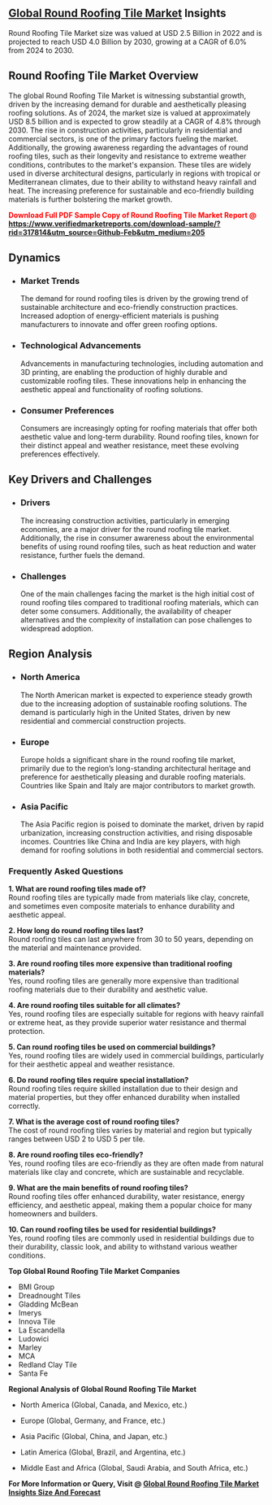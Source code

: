 <h2><a href="https://www.verifiedmarketreports.com/download-sample/?rid=317814&amp;utm_source=Github&amp;utm_medium=205" target="_blank">Global Round Roofing Tile Market</a> Insights</h2><p>Round Roofing Tile Market size was valued at USD 2.5 Billion in 2022 and is projected to reach USD 4.0 Billion by 2030, growing at a CAGR of 6.0% from 2024 to 2030.</p><p> <h2>Round Roofing Tile Market Overview</h2> <p>The global Round Roofing Tile Market is witnessing substantial growth, driven by the increasing demand for durable and aesthetically pleasing roofing solutions. As of 2024, the market size is valued at approximately USD 8.5 billion and is expected to grow steadily at a CAGR of 4.8% through 2030. The rise in construction activities, particularly in residential and commercial sectors, is one of the primary factors fueling the market. Additionally, the growing awareness regarding the advantages of round roofing tiles, such as their longevity and resistance to extreme weather conditions, contributes to the market's expansion. These tiles are widely used in diverse architectural designs, particularly in regions with tropical or Mediterranean climates, due to their ability to withstand heavy rainfall and heat. The increasing preference for sustainable and eco-friendly building materials is further bolstering the market growth.</p> <p><strong><p><span class=""><span style="color: #ff0000;"><strong>Download Full PDF Sample Copy of Round Roofing Tile Market Report</strong> @ </span><a href="https://www.verifiedmarketreports.com/download-sample/?rid=317814&amp;utm_source=Github-Feb&amp;utm_medium=205" target="_blank">https://www.verifiedmarketreports.com/download-sample/?rid=317814&amp;utm_source=Github-Feb&amp;utm_medium=205</a></span></p></strong></p> <h2>Dynamics</h2> <ul> <li><h3>Market Trends</h3> The demand for round roofing tiles is driven by the growing trend of sustainable architecture and eco-friendly construction practices. Increased adoption of energy-efficient materials is pushing manufacturers to innovate and offer green roofing options. </li> <li><h3>Technological Advancements</h3> Advancements in manufacturing technologies, including automation and 3D printing, are enabling the production of highly durable and customizable roofing tiles. These innovations help in enhancing the aesthetic appeal and functionality of roofing solutions. </li> <li><h3>Consumer Preferences</h3> Consumers are increasingly opting for roofing materials that offer both aesthetic value and long-term durability. Round roofing tiles, known for their distinct appeal and weather resistance, meet these evolving preferences effectively. </li> </ul> <h2>Key Drivers and Challenges</h2> <ul> <li><h3>Drivers</h3> The increasing construction activities, particularly in emerging economies, are a major driver for the round roofing tile market. Additionally, the rise in consumer awareness about the environmental benefits of using round roofing tiles, such as heat reduction and water resistance, further fuels the demand. </li> <li><h3>Challenges</h3> One of the main challenges facing the market is the high initial cost of round roofing tiles compared to traditional roofing materials, which can deter some consumers. Additionally, the availability of cheaper alternatives and the complexity of installation can pose challenges to widespread adoption. </li> </ul> <h2>Region Analysis</h2> <ul> <li><h3>North America</h3> The North American market is expected to experience steady growth due to the increasing adoption of sustainable roofing solutions. The demand is particularly high in the United States, driven by new residential and commercial construction projects. </li> <li><h3>Europe</h3> Europe holds a significant share in the round roofing tile market, primarily due to the region’s long-standing architectural heritage and preference for aesthetically pleasing and durable roofing materials. Countries like Spain and Italy are major contributors to market growth. </li> <li><h3>Asia Pacific</h3> The Asia Pacific region is poised to dominate the market, driven by rapid urbanization, increasing construction activities, and rising disposable incomes. Countries like China and India are key players, with high demand for roofing solutions in both residential and commercial sectors. </li> </ul> <h3>Frequently Asked Questions</h3> <p><strong>1. What are round roofing tiles made of?</strong><br>Round roofing tiles are typically made from materials like clay, concrete, and sometimes even composite materials to enhance durability and aesthetic appeal.</p> <p><strong>2. How long do round roofing tiles last?</strong><br>Round roofing tiles can last anywhere from 30 to 50 years, depending on the material and maintenance provided.</p> <p><strong>3. Are round roofing tiles more expensive than traditional roofing materials?</strong><br>Yes, round roofing tiles are generally more expensive than traditional roofing materials due to their durability and aesthetic value.</p> <p><strong>4. Are round roofing tiles suitable for all climates?</strong><br>Yes, round roofing tiles are especially suitable for regions with heavy rainfall or extreme heat, as they provide superior water resistance and thermal protection.</p> <p><strong>5. Can round roofing tiles be used on commercial buildings?</strong><br>Yes, round roofing tiles are widely used in commercial buildings, particularly for their aesthetic appeal and weather resistance.</p> <p><strong>6. Do round roofing tiles require special installation?</strong><br>Round roofing tiles require skilled installation due to their design and material properties, but they offer enhanced durability when installed correctly.</p> <p><strong>7. What is the average cost of round roofing tiles?</strong><br>The cost of round roofing tiles varies by material and region but typically ranges between USD 2 to USD 5 per tile.</p> <p><strong>8. Are round roofing tiles eco-friendly?</strong><br>Yes, round roofing tiles are eco-friendly as they are often made from natural materials like clay and concrete, which are sustainable and recyclable.</p> <p><strong>9. What are the main benefits of round roofing tiles?</strong><br>Round roofing tiles offer enhanced durability, water resistance, energy efficiency, and aesthetic appeal, making them a popular choice for many homeowners and builders.</p> <p><strong>10. Can round roofing tiles be used for residential buildings?</strong><br>Yes, round roofing tiles are commonly used in residential buildings due to their durability, classic look, and ability to withstand various weather conditions.</p> </p><p><strong>Top Global Round Roofing Tile Market Companies</strong></p><div data-test-id=""><p><li>BMI Group</li><li> Dreadnought Tiles</li><li> Gladding McBean</li><li> Imerys</li><li> Innova Tile</li><li> La Escandella</li><li> Ludowici</li><li> Marley</li><li> MCA</li><li> Redland Clay Tile</li><li> Santa Fe</li></p><div><strong>Regional Analysis of&nbsp;Global Round Roofing Tile Market</strong></div><ul><li dir="ltr"><p dir="ltr">North America&nbsp;(Global, Canada, and Mexico, etc.)</p></li><li dir="ltr"><p dir="ltr">Europe (Global, Germany, and France, etc.)</p></li><li dir="ltr"><p dir="ltr">Asia Pacific&nbsp;(Global, China, and Japan, etc.)</p></li><li dir="ltr"><p dir="ltr">Latin America&nbsp;(Global, Brazil, and Argentina, etc.)</p></li><li dir="ltr">Middle East and Africa&nbsp;(Global, Saudi Arabia, and South Africa, etc.)</li></ul><p><strong>For More Information or Query, Visit @&nbsp;</strong><strong><a href="https://www.verifiedmarketreports.com/product/round-roofing-tile-market/?utm_source=Github&amp;utm_medium=205" target="_blank">Global Round Roofing Tile Market Insights Size And Forecast</a></strong></p></div>
